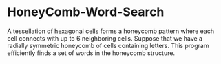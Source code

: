 # HoneyComb-Word-Search
A tessellation of hexagonal cells forms a honeycomb pattern where each cell connects with up to 6 neighboring cells. Suppose that we have a radially symmetric honeycomb of cells containing letters. This program efficiently finds a set of words in the honeycomb structure.
